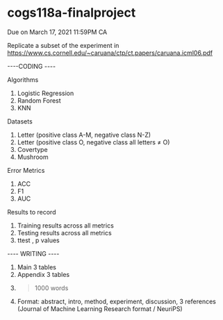 # cogs118a-finalproject

Due on March 17, 2021 11:59PM CA 

Replicate a subset of the experiment in ​https://www.cs.cornell.edu/~caruana/ctp/ct.papers/caruana.icml06.pdf

----CODING ----

Algorithms
1. Logistic Regression
2. Random Forest
3. KNN 

Datasets
1. Letter (positive class A-M, negative class N-Z)
2. Letter (positive class O, negative class all letters ≠ O)
3. Covertype
4. Mushroom 


Error Metrics
1. ACC
2. F1
3. AUC

Results to record
1. Training results across all metrics
2. Testing results across all metrics 
3. ttest , p values


---- WRITING ---- 

1. Main 3 tables
2. Appendix 3 tables
3. >1000 words
4. Format: abstract, intro, method, experiment, discussion, 3 references (Journal of Machine Learning Research format / NeuriPS)





